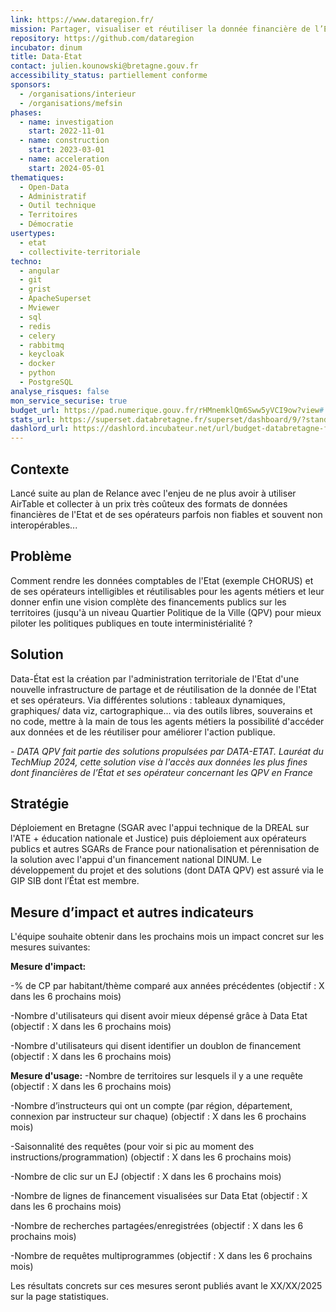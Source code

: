 ```yaml
---
link: https://www.dataregion.fr/
mission: Partager, visualiser et réutiliser la donnée financière de l’État et ses opérateurs pour mieux piloter les politiques publiques
repository: https://github.com/dataregion
incubator: dinum
title: Data-État
contact: julien.kounowski@bretagne.gouv.fr
accessibility_status: partiellement conforme
sponsors:
  - /organisations/interieur
  - /organisations/mefsin
phases:
  - name: investigation
    start: 2022-11-01
  - name: construction
    start: 2023-03-01
  - name: acceleration
    start: 2024-05-01
thematiques:
  - Open-Data
  - Administratif
  - Outil technique
  - Territoires
  - Démocratie
usertypes:
  - etat
  - collectivite-territoriale
techno:
  - angular
  - git
  - grist
  - ApacheSuperset
  - Mviewer
  - sql
  - redis
  - celery
  - rabbitmq
  - keycloak
  - docker
  - python
  - PostgreSQL
analyse_risques: false
mon_service_securise: true
budget_url: https://pad.numerique.gouv.fr/rHMnemklQm6Sww5yVCI9ow?view#
stats_url: https://superset.databretagne.fr/superset/dashboard/9/?standalone=3&native_filters_key=T0NMSR7Ujfy_ztcp9MgFYpk4KULKnvyg98bd3rXBPjDtMELnkBWvzE4z7Hgn2cjR
dashlord_url: https://dashlord.incubateur.net/url/budget-databretagne-fr/
---
```

## Contexte

Lancé suite au plan de Relance avec l'enjeu de ne plus avoir à utiliser AirTable et collecter à un prix très coûteux des formats de données financières de l'Etat et de ses opérateurs parfois non fiables et souvent non interopérables... 

## Problème

Comment rendre les données comptables de l'Etat (exemple CHORUS) et de ses opérateurs intelligibles et réutilisables pour les agents métiers et leur donner enfin une vision complète des financements publics sur les territoires (jusqu'à un niveau Quartier Politique de la Ville (QPV) pour mieux piloter les politiques publiques en toute interministérialité ?

## Solution

Data-État est la création par l'administration territoriale de l'Etat d'une nouvelle infrastructure de partage et de réutilisation de la donnée de l'Etat et ses opérateurs. Via différentes solutions : tableaux dynamiques, graphiques/ data viz, cartographique... via des outils libres, souverains et no code, mettre à la main de tous les agents métiers la possibilité d'accéder aux données et de les réutiliser pour améliorer l'action publique.

*- DATA QPV fait partie des solutions propulsées par DATA-ETAT. Lauréat du TechMiup 2024, cette solution vise à l'accès aux données les plus fines dont financières de l’État et ses opérateur concernant les QPV en France*

## Stratégie

Déploiement en Bretagne (SGAR avec l'appui technique de la DREAL sur l'ATE + éducation nationale et Justice) puis déploiement aux opérateurs publics et autres SGARs de France pour nationalisation et pérennisation de la solution avec l'appui d'un financement national DINUM. 
Le développement du projet et des solutions (dont DATA QPV) est assuré via le GIP SIB dont l’État est membre.

## Mesure d’impact et autres indicateurs

L'équipe souhaite obtenir dans les prochains mois un impact concret sur les mesures suivantes: 


**Mesure d'impact:**

 -% de CP par habitant/thème comparé aux années précédentes  (objectif : X dans les 6 prochains mois)

-Nombre d'utilisateurs qui disent avoir mieux dépensé grâce à Data Etat (objectif : X dans les 6 prochains mois)

-Nombre d'utilisateurs qui disent identifier un doublon de financement (objectif : X dans les 6 prochains mois)

**Mesure d'usage:** 
-Nombre de territoires sur lesquels il y a une requête (objectif : X dans les 6 prochains mois)

-Nombre d’instructeurs qui ont un compte
(par région, département, connexion par instructeur sur chaque) (objectif : X dans les 6 prochains mois)

-Saisonnalité des requêtes (pour voir si pic au moment des instructions/programmation)  (objectif : X dans les 6 prochains mois)

-Nombre de clic sur un EJ (objectif : X dans les 6 prochains mois)

-Nombre de lignes de financement visualisées sur Data Etat (objectif : X dans les 6 prochains mois)

-Nombre de recherches partagées/enregistrées (objectif : X dans les 6 prochains mois)

-Nombre de requêtes multiprogrammes (objectif : X dans les 6 prochains mois)


Les résultats concrets sur ces mesures seront publiés avant le XX/XX/2025 sur la page statistiques.
